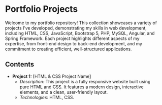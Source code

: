 # Portfolio Projects

Welcome to my portfolio repository! This collection showcases a variety of projects I've developed, demonstrating my skills in web development, including HTML, CSS, JavaScript, Bootstrap 5, PHP, MySQL, Angular, and Spring Framework. Each project highlights different aspects of my expertise, from front-end design to back-end development, and my commitment to creating efficient, well-structured applications.

## Contents

- **Project 1:** [HTML & CSS Project Name]
  - *Description:* This project is a fully responsive website built using pure HTML and CSS. It features a modern design, interactive elements, and a clean, user-friendly layout.
  - *Technologies:* HTML, CSS.
